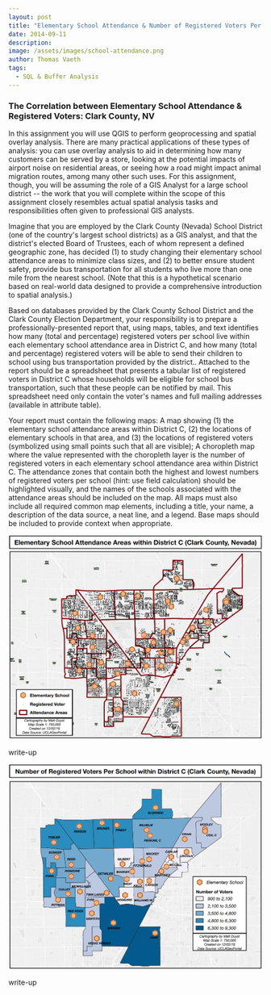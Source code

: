 ```yaml
---
layout: post
title: "Elementary School Attendance & Number of Registered Voters Per School Districts: Clark County, NV"
date: 2014-09-11
description: 
image: /assets/images/school-attendance.png
author: Thomas Vaeth
tags: 
  - SQL & Buffer Analysis
---
```


### The Correlation between Elementary School Attendance & Registered Voters: Clark County, NV

In this assignment you will use QGIS to perform geoprocessing and spatial overlay analysis.   There are many practical applications of these types of analysis: you can use overlay analysis to aid in determining how many customers can be served by a store, looking at the potential impacts of airport noise on residential areas, or seeing how a road might impact animal migration routes, among many other such uses.  For this assignment, though, you will be assuming the role of a GIS Analyst for a large school district -- the work that you will complete within the scope of this assignment closely resembles actual spatial analysis tasks and responsibilities often given to professional GIS analysts.

Imagine that you are employed by the Clark County (Nevada) School District (one of the country's largest school districts) as a GIS analyst, and that the district's elected Board of Trustees, each of whom represent a defined geographic zone, has decided (1) to study changing their elementary school attendance areas to minimize class sizes, and (2) to better ensure student safety, provide bus transportation for all students who live more than one mile from the nearest school.  (Note that this is a hypothetical scenario based on real-world data designed to provide a comprehensive introduction to spatial analysis.)

Based on databases provided by the Clark County School District and the Clark County Election Department, your responsibility is to prepare a professionally-presented report that, using maps, tables, and text identifies how many (total and percentage) registered voters per school live within each elementary school attendance area in District C, and how many (total and percentage) registered voters will be able to send their children to school using bus transportation provided by the district..  Attached to the report should be a spreadsheet that presents a tabular list of registered voters in District C whose households will be eligible for school bus transportation, such that these people can be notified by mail.  This spreadsheet need only contain the voter's names and full mailing addresses (available in attribute table).

Your report must contain the following maps:
A map showing (1) the elementary school attendance areas within District C, (2) the locations of elementary schools in that area, and (3) the locations of registered voters (symbolized using small points such that all are visible);
A choropleth map where the value represented with the choropleth layer is the number of registered voters in each elementary school attendance area within District C.  The attendance zones that contain both the highest and lowest numbers of registered voters per school (hint: use field calculation) should be highlighted visually, and the names of the schools associated with the attendance areas should be included on the map. 
All maps must also include all required common map elements, including a title, your name, a description of the data source, a neat line, and a legend.  Base maps should be included to provide context when appropriate.

![Map GIS](/assets/images/school-attendance.png)

write-up

![Placeholder](/assets/images/registered-votes-per-school.png)

write-up